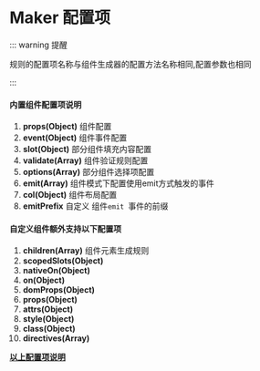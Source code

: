 # Maker 配置项

::: warning 提醒

规则的配置项名称与组件生成器的配置方法名称相同,配置参数也相同

:::

#### 内置**组件配置项说明**

1. **props\(Object\)** 组件配置
2. **event\(Object\)** 组件事件配置
3. **slot\(Object\)** 部分组件填充内容配置
4. **validate\(Array\)** 组件验证规则配置
5. **options\(Array\)** 部分组件选择项配置
6. **emit\(Array\)** 组件模式下配置使用emit方式触发的事件
7. **col\(Object\)** 组件布局配置
8. **emitPrefix** 自定义 组件`emit `事件的前缀

#### 自定义组件额外支持以下配置项

1. **children\(Array\)** 组件元素生成规则
2. **scopedSlots\(Object\)**
3. **nativeOn\(Object\)**
4. **on\(Object\)**
5. **domProps\(Object\)**
6. **props\(Object\)**
7. **attrs\(Object\)**
8. **style\(Object\)**
9. **class\(Object\)**
10. **directives\(Array\)**




**[以上配置项说明](https://cn.vuejs.org/v2/guide/render-function.html#%E6%B7%B1%E5%85%A5-data-%E5%AF%B9%E8%B1%A1l)**
